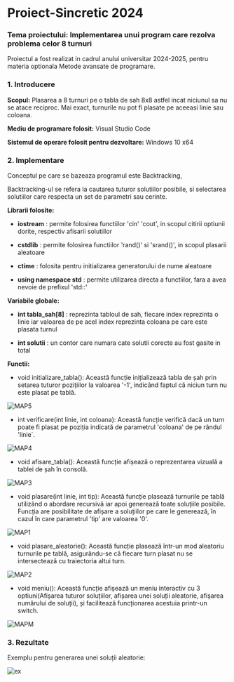 # **Proiect-Sincretic 2024**

  

### Tema proiectului: Implementarea unui program care rezolva problema celor 8 turnuri

  

Proiectul a fost realizat in cadrul anului universitar 2024-2025, pentru materia optionala Metode avansate de programare.

  

### 1. Introducere

  

**Scopul:** Plasarea a 8 turnuri pe o tabla de sah 8x8 astfel incat niciunul sa nu se atace reciproc. Mai exact, turnurile nu pot fi plasate pe aceeasi linie sau coloana.

  

**Mediu de programare folosit:** Visual Studio Code

  

**Sistemul de operare folosit pentru dezvoltare:** Windows 10 x64

### 2. Implementare

  

Conceptul pe care se bazeaza programul este Backtracking,

  

Backtracking-ul se refera la cautarea tuturor solutiilor posibile, si selectarea solutiilor care respecta un set de parametri sau cerinte.

  

**Librarii folosite:**

  

-  **iostream** : permite folosirea functiilor 'cin' 'cout', in scopul citirii optiunii dorite, respectiv afisarii solutiilor

-  **cstdlib** : permite folosirea functiilor 'rand()' si 'srand()', in scopul plasarii aleatoare

-  **ctime** : folosita pentru initializarea generatorului de nume aleatoare

-  **using namespace std** : permite utilizarea directa a functiilor, fara a avea nevoie de prefixul 'std::'

  

**Variabile globale:**

-  **int tabla_sah[8]** : reprezinta tabloul de sah, fiecare index reprezinta o linie iar valoarea de pe acel index reprezinta coloana pe care este plasata turnul

-  **int solutii** : un contor care numara cate solutii corecte au fost gasite in total

**Functii:**

 - void initializare_tabla():
 Această funcție inițializează tabla de șah prin setarea tuturor pozițiilor la valoarea '-1', indicând faptul că niciun turn nu este plasat pe tablă.

![MAP5](https://github.com/user-attachments/assets/1b2a0ae2-b951-447b-83ed-874069bf955a)

 
 - int verificare(int linie, int coloana):
  Această funcție verifică dacă un turn poate fi plasat pe poziția indicată de parametrul 'coloana' de pe rândul 'linie`.

![MAP4](https://github.com/user-attachments/assets/e66f9748-5d57-43d4-8799-ed3d001f0a74)

  
 - void afisare_tabla():
 Această funcție afișează o reprezentarea vizuală a tablei de șah în consolă.

![MAP3](https://github.com/user-attachments/assets/bdaf47be-39f5-4651-9be9-96494180b5f2)


 - void plasare(int linie, int tip):
 Această funcție plasează turnurile pe tablă utilizând o abordare recursivă iar apoi generează toate soluțiile posibile. Funcția are posibilitate de afișare a soluțiilor pe care le generează, în cazul în care parametrul 'tip' are valoarea '0'.

![MAP1](https://github.com/user-attachments/assets/5c919796-8082-4b16-93e9-1170757c79b4)

 
 - void plasare_aleatorie():
 Această funcție plasează într-un mod aleatoriu turnurile pe tablă, asigurându-se că fiecare turn plasat nu se intersectează cu traiectoria altui turn.
 
![MAP2](https://github.com/user-attachments/assets/d908dd2d-6080-4b9e-8d3a-a0c0478eb8b7)

- void meniu():
Această funcție afișează un meniu interactiv cu 3 optiuni(Afișarea tuturor soluțiilor, afișarea unei soluții aleatorie, afișarea numărului de soluții), și facilitează funcționarea acestuia printr-un switch.

![MAPM](https://github.com/user-attachments/assets/f62542b1-3daa-4306-9d35-0abd430aa18f)



### 3. Rezultate

Exemplu pentru generarea unei soluții aleatorie:

![ex](https://github.com/user-attachments/assets/5bb5ed14-cebd-4ee2-97f1-b137f4a1ef5b)





